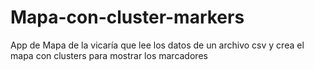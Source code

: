 # Mapa-con-cluster-markers
App de Mapa de la vicaría que lee los datos de un archivo csv y crea el mapa con clusters para mostrar los marcadores
